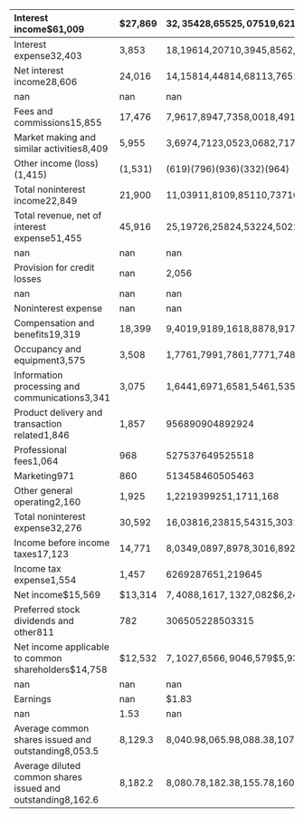 | Interest income$61,009                                      | $27,869   | $32,354$28,655$25,075$19,621$14,975   |   Unnamed: 0 | Unnamed: 1   |   Unnamed: 2 |   Unnamed: 3 | Unnamed: 4   |   Unnamed: 5 | Unnamed: 6   |   Unnamed: 7 | Unnamed: 8   |   Unnamed: 9 | Unnamed: 10   |   Unnamed: 11 | Unnamed: 12   |
|:------------------------------------------------------------|:----------|:--------------------------------------|-------------:|:-------------|-------------:|-------------:|:-------------|-------------:|:-------------|-------------:|:-------------|-------------:|:--------------|--------------:|:--------------|
| Interest expense32,403                                      | 3,853     | 18,19614,20710,3945,8562,531          |          nan | nan          |          nan |          nan | nan          |          nan | nan          |          nan | nan          |          nan | nan           |           nan | nan           |
| Net interest income28,606                                   | 24,016    | 14,15814,44814,68113,76512,444        |          nan | nan          |          nan |          nan | nan          |          nan | nan          |          nan | nan          |          nan | nan           |           nan | nan           |
| nan                                                         | nan       | nan                                   |          nan | nan          |          nan |          nan | nan          |          nan | nan          |          nan | nan          |          nan | nan           |           nan | nan           |
| Fees and commissions15,855                                  | 17,476    | 7,9617,8947,7358,0018,491             |          nan | nan          |          nan |          nan | nan          |          nan | nan          |          nan | nan          |          nan | nan           |           nan | nan           |
| Market making and similar activities8,409                   | 5,955     | 3,6974,7123,0523,0682,717             |          nan | nan          |          nan |          nan | nan          |          nan | nan          |          nan | nan          |          nan | nan           |           nan | nan           |
| Other income (loss)(1,415)                                  | (1,531)   | (619)(796)(936)(332)(964)             |          nan | nan          |          nan |          nan | nan          |          nan | nan          |          nan | nan          |          nan | nan           |           nan | nan           |
| Total noninterest income22,849                              | 21,900    | 11,03911,8109,85110,73710,244         |          nan | nan          |          nan |          nan | nan          |          nan | nan          |          nan | nan          |          nan | nan           |           nan | nan           |
| Total revenue, net of interest expense51,455                | 45,916    | 25,19726,25824,53224,50222,688        |          nan | nan          |          nan |          nan | nan          |          nan | nan          |          nan | nan          |          nan | nan           |           nan | nan           |
| nan                                                         | nan       | nan                                   |          nan | nan          |          nan |          nan | nan          |          nan | nan          |          nan | nan          |          nan | nan           |           nan | nan           |
| Provision for credit losses                                 | nan       | 2,056                                 |          nan | 553          |          nan |          nan | 1,125        |          nan | 931          |          nan | 1,092        |          nan | 898           |           nan | 523           |
| nan                                                         | nan       | nan                                   |          nan | nan          |          nan |          nan | nan          |          nan | nan          |          nan | nan          |          nan | nan           |           nan | nan           |
| Noninterest expense                                         | nan       | nan                                   |          nan | nan          |          nan |          nan | nan          |          nan | nan          |          nan | nan          |          nan | nan           |           nan | nan           |
| Compensation and benefits19,319                             | 18,399    | 9,4019,9189,1618,8878,917             |          nan | nan          |          nan |          nan | nan          |          nan | nan          |          nan | nan          |          nan | nan           |           nan | nan           |
| Occupancy and equipment3,575                                | 3,508     | 1,7761,7991,7861,7771,748             |          nan | nan          |          nan |          nan | nan          |          nan | nan          |          nan | nan          |          nan | nan           |           nan | nan           |
| Information processing and communications3,341              | 3,075     | 1,6441,6971,6581,5461,535             |          nan | nan          |          nan |          nan | nan          |          nan | nan          |          nan | nan          |          nan | nan           |           nan | nan           |
| Product delivery and transaction related1,846               | 1,857     | 956890904892924                       |          nan | nan          |          nan |          nan | nan          |          nan | nan          |          nan | nan          |          nan | nan           |           nan | nan           |
| Professional fees1,064                                      | 968       | 527537649525518                       |          nan | nan          |          nan |          nan | nan          |          nan | nan          |          nan | nan          |          nan | nan           |           nan | nan           |
| Marketing971                                                | 860       | 513458460505463                       |          nan | nan          |          nan |          nan | nan          |          nan | nan          |          nan | nan          |          nan | nan           |           nan | nan           |
| Other general operating2,160                                | 1,925     | 1,2219399251,1711,168                 |          nan | nan          |          nan |          nan | nan          |          nan | nan          |          nan | nan          |          nan | nan           |           nan | nan           |
| Total noninterest expense32,276                             | 30,592    | 16,03816,23815,54315,30315,273        |          nan | nan          |          nan |          nan | nan          |          nan | nan          |          nan | nan          |          nan | nan           |           nan | nan           |
| Income before income taxes17,123                            | 14,771    | 8,0349,0897,8978,3016,892             |          nan | nan          |          nan |          nan | nan          |          nan | nan          |          nan | nan          |          nan | nan           |           nan | nan           |
| Income tax expense1,554                                     | 1,457     | 6269287651,219645                     |          nan | nan          |          nan |          nan | nan          |          nan | nan          |          nan | nan          |          nan | nan           |           nan | nan           |
| Net income$15,569                                           | $13,314   | $7,408$8,161$7,132$7,082$6,247        |          nan | nan          |          nan |          nan | nan          |          nan | nan          |          nan | nan          |          nan | nan           |           nan | nan           |
| Preferred stock dividends and other811                      | 782       | 306505228503315                       |          nan | nan          |          nan |          nan | nan          |          nan | nan          |          nan | nan          |          nan | nan           |           nan | nan           |
| Net income applicable to common shareholders$14,758         | $12,532   | $7,102$7,656$6,904$6,579$5,932        |          nan | nan          |          nan |          nan | nan          |          nan | nan          |          nan | nan          |          nan | nan           |           nan | nan           |
| nan                                                         | nan       | nan                                   |          nan | nan          |          nan |          nan | nan          |          nan | nan          |          nan | nan          |          nan | nan           |           nan | nan           |
| Earnings                                                    | nan       | $1.83                                 |          nan | $1.54        |          nan |          nan | $0.88        |          nan | $0.95        |          nan | $0.85        |          nan | $0.81         |           nan | $0.73         |
| nan                                                         | 1.53      | nan                                   |          nan | nan          |          nan |          nan | nan          |          nan | nan          |          nan | nan          |          nan | nan           |           nan | nan           |
| Average common shares issued and outstanding8,053.5         | 8,129.3   | 8,040.98,065.98,088.38,107.78,121.6   |          nan | nan          |          nan |          nan | nan          |          nan | nan          |          nan | nan          |          nan | nan           |           nan | nan           |
| Average diluted common shares issued and outstanding8,162.6 | 8,182.2   | 8,080.78,182.38,155.78,160.88,163.1   |          nan | nan          |          nan |          nan | nan          |          nan | nan          |          nan | nan          |          nan | nan           |           nan | nan           |